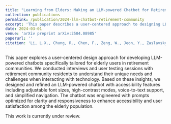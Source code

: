 ```yaml
---
title: "Learning from Elders: Making an LLM-powered Chatbot for Retirement Communities more Accessible through User-centered Design"
collection: publications
permalink: /publication/2024-llm-chatbot-retirement-community
excerpt: 'This paper describes a user-centered approach to designing LLM-powered chatbots for elderly users in retirement communities.'
date: 2024-03-01
venue: 'arXiv preprint arXiv:2504.08985'
paperurl: ''
citation: 'Li, L.X., Chung, R., Chen, F., Zeng, W., Jeon, Y., Zaslavsky, O. (2025). &quot;Learning from Elders: Making an LLM-powered Chatbot for Retirement Communities more Accessible through User-centered Design.&quot; <i>arXiv preprint arXiv:2504.08985</i>.'
---
```


This paper explores a user-centered design approach for developing LLM-powered chatbots specifically tailored for elderly users in retirement communities. We conducted interviews and user testing sessions with retirement community residents to understand their unique needs and challenges when interacting with technology. Based on these insights, we designed and refined an LLM-powered chatbot with accessibility features including adjustable font sizes, high-contrast modes, voice-to-text support, and simplified navigation. The chatbot was engineered with prompts optimized for clarity and responsiveness to enhance accessibility and user satisfaction among the elderly population.

This work is currently under review. 